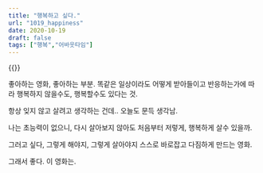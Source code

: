 ```yaml
---
title: "행복하고 싶다."
url: "1019_happiness"
date: 2020-10-19
draft: false
tags: ["행복","어바웃타임"]
---
```


{{<youtube iUB-sCiZIUw >}}

좋아하는 영화, 좋아하는 부분.
똑같은 일상이라도 어떻게 받아들이고 반응하는가에 따라
행복하지 않을수도, 행복할수도 있다는 것.

항상 잊지 않고 살려고 생각하는 건데..
오늘도 문득 생각남.

나는 초능력이 없으니, 다시 살아보지 않아도 처음부터
저렇게, 행복하게 살수 있을까.

그러고 싶다, 그렇게 해야지, 그렇게 살아야지
스스로 바로잡고 다짐하게 만드는 영화.

그래서 좋다. 이 영화는.



